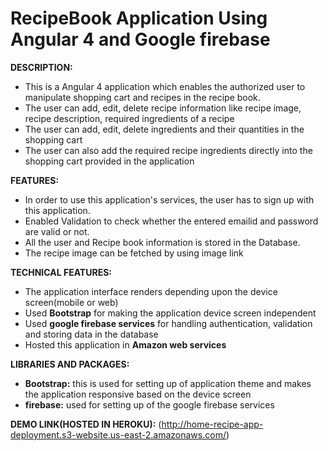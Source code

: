 # RecipeBook Application Using Angular 4 and Google firebase

**DESCRIPTION:** 
  - This is a Angular 4 application which enables the authorized user to manipulate shopping cart and recipes in the recipe book.
  - The user can add, edit, delete recipe information like recipe image, recipe description, required ingredients of a recipe
  - The user can add, edit, delete ingredients and their quantities in the shopping cart
  - The user can also add the required recipe ingredients directly into the shopping cart provided in the application 
  
**FEATURES:**
  - In order to use this application's services, the user has to sign up with this application.
  - Enabled Validation to check whether the entered emailid and password are valid or not.
  - All the user and Recipe book information is stored in the Database.
  - The recipe image can be fetched by using image link

**TECHNICAL FEATURES:**
   - The application interface renders depending upon the device screen(mobile or web)
   - Used **Bootstrap** for making the application device screen independent 
   - Used **google firebase services** for handling authentication, validation and storing data in the database
   - Hosted this application in **Amazon web services**
 
**LIBRARIES AND PACKAGES:**
 - **Bootstrap:** this is used for setting up of application theme and makes the application responsive based on the device screen
 - **firebase:** used for setting up of the google firebase services
 
**DEMO LINK(HOSTED IN HEROKU):**
 (http://home-recipe-app-deployment.s3-website.us-east-2.amazonaws.com/)

